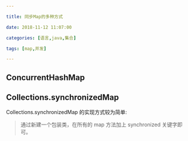 ```yaml
---

title: 同步Map的多种方式

date: 2018-11-12 11:07:00

categories: [语言,java,集合]

tags: [map,并发]

---
```






<!--more-->


## ConcurrentHashMap


## Collections.synchronizedMap

Collections.synchronizedMap 的实现方式较为简单: 

> 通过新建一个包装类，在所有的 map 方法加上 synchronized 关键字即可。

